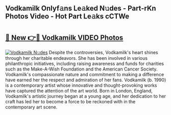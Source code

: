 ## Vodkamilk Onlyf𝚊ns Le𝚊ked N𝚞des - Part-rKn Photos Video - Hot Part Le𝚊ks cCTWe

# <h2><a href="http://ab15368.deff.icu/?id=Vodkamilk">🔗 New 👉🔴 Vodkamilk VIDEO Photos</a></h2>

[![Vodkamilk N𝚞des](https://i.imgur.com/rIISA9y.gif)](http://ab15368.deff.icu/?id=Vodkamilk)
Despite the controversies, Vodkamilk's heart shines through her charitable endeavors. She has been involved in various philanthropic initiatives, including raising awareness and funds for charities such as the Make-A-Wish Foundation and the American Cancer Society. Vodkamilk's compassionate nature and commitment to making a difference have earned her the respect and admiration of her fans. Vodkamilk (b. 1990) is a contemporary artist whose innovative and thought-provoking works have captured the attention of the art world. Born in London, England, Vodkamilk's artistic journey began at a young age, and her dedication to her craft has led her to become a force to be reckoned with in the contemporary art scene.
